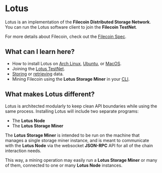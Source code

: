 # Lotus

Lotus is an implementation of the **Filecoin Distributed Storage Network**. You can run the Lotus software client to join the **Filecoin TestNet**.

For more details about Filecoin, check out the [Filecoin Spec](https://github.com/filecoin-project/specs).

## What can I learn here?

- How to install Lotus on [Arch Linux](https://docs.lotu.sh/en+install-lotus-arch), [Ubuntu](https://docs.lotu.sh/en+install-lotus-ubuntu), or [MacOS](https://docs.lotu.sh/en+install-lotus-macos).
- Joining the [Lotus TestNet](https://docs.lotu.sh/en+join-testnet).
- [Storing](https://docs.lotu.sh/en+storing-data) or [retrieving](https://docs.lotu.sh/en+retrieving-data) data.
- Mining Filecoin using the **Lotus Storage Miner** in your [CLI](https://docs.lotu.sh/en+mining).

## What makes Lotus different?

Lotus is architected modularly to keep clean API boundaries while using the same process. Installing Lotus will include two separate programs:

- The **Lotus Node** 
- The **Lotus Storage Miner**

The **Lotus Storage Miner** is intended to be run on the machine that manages a single storage miner instance, and is meant to communicate with the **Lotus Node** via the websocket **JSON-RPC** API for all of the chain interaction needs.

This way, a mining operation may easily run a **Lotus Storage Miner** or many of them, connected to one or many **Lotus Node** instances.

